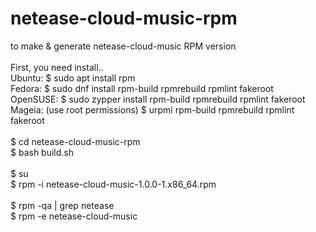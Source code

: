 # netease-cloud-music-rpm
to make & generate netease-cloud-music RPM version<br><br>
First, you need install..<br>
Ubuntu: $ sudo apt install rpm<br>
Fedora: $ sudo dnf install rpm-build rpmrebuild rpmlint fakeroot<br>
OpenSUSE: $ sudo zypper install rpm-build rpmrebuild rpmlint fakeroot<br>
Mageia: (use root permissions) $ urpmi rpm-build rpmrebuild rpmlint fakeroot<br><br>
$ cd netease-cloud-music-rpm<br>
$ bash build.sh<br><br>
$ su<br>
$ rpm -i netease-cloud-music-1.0.0-1.x86_64.rpm<br><br>
$ rpm -qa | grep netease<br>
$ rpm -e netease-cloud-music
